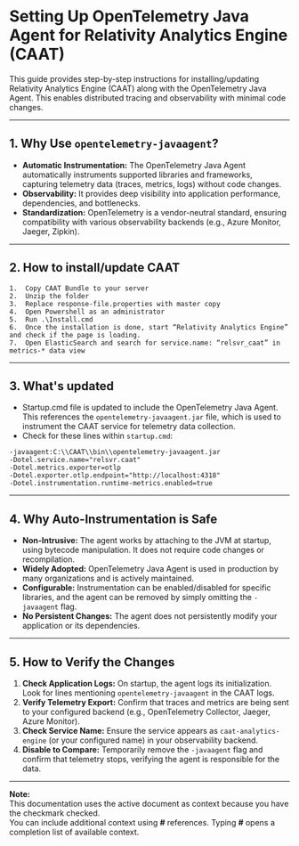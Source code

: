 # Setting Up OpenTelemetry Java Agent for Relativity Analytics Engine (CAAT)

This guide provides step-by-step instructions for installing/updating Relativity Analytics Engine (CAAT) along with the OpenTelemetry Java Agent. This enables distributed tracing and observability with minimal code changes.

---

## 1. Why Use `opentelemetry-javaagent`?

- **Automatic Instrumentation:** The OpenTelemetry Java Agent automatically instruments supported libraries and frameworks, capturing telemetry data (traces, metrics, logs) without code changes.
- **Observability:** It provides deep visibility into application performance, dependencies, and bottlenecks.
- **Standardization:** OpenTelemetry is a vendor-neutral standard, ensuring compatibility with various observability backends (e.g., Azure Monitor, Jaeger, Zipkin).

---

## 2. How to install/update CAAT

    1.  Copy CAAT Bundle to your server
    2.  Unzip the folder
    3.  Replace response-file.properties with master copy
    4.  Open Powershell as an administrator
    5.  Run .\Install.cmd
    6.  Once the installation is done, start “Relativity Analytics Engine” and check if the page is loading.
    7.  Open ElasticSearch and search for service.name: “relsvr_caat” in metrics-* data view


---

## 3. What's updated

- Startup.cmd file is updated to include the OpenTelemetry Java Agent. This references the `opentelemetry-javaagent.jar` file, which is used to instrument the CAAT service for telemetry data collection.
- Check for these lines within `startup.cmd`:
```
-javaagent:C:\\CAAT\\bin\\opentelemetry-javaagent.jar 
-Dotel.service.name="relsvr.caat" 
-Dotel.metrics.exporter=otlp 
-Dotel.exporter.otlp.endpoint="http://localhost:4318" 
-Dotel.instrumentation.runtime-metrics.enabled=true
```
---

## 4. Why Auto-Instrumentation is Safe

- **Non-Intrusive:** The agent works by attaching to the JVM at startup, using bytecode manipulation. It does not require code changes or recompilation.
- **Widely Adopted:** OpenTelemetry Java Agent is used in production by many organizations and is actively maintained.
- **Configurable:** Instrumentation can be enabled/disabled for specific libraries, and the agent can be removed by simply omitting the `-javaagent` flag.
- **No Persistent Changes:** The agent does not persistently modify your application or its dependencies.

---

## 5. How to Verify the Changes

1. **Check Application Logs:** On startup, the agent logs its initialization. Look for lines mentioning `opentelemetry-javaagent` in the CAAT logs.
2. **Verify Telemetry Export:** Confirm that traces and metrics are being sent to your configured backend (e.g., OpenTelemetry Collector, Jaeger, Azure Monitor).
3. **Check Service Name:** Ensure the service appears as `caat-analytics-engine` (or your configured name) in your observability backend.
4. **Disable to Compare:** Temporarily remove the `-javaagent` flag and confirm that telemetry stops, verifying the agent is responsible for the data.

---

**Note:**  
This documentation uses the active document as context because you have the checkmark checked.  
You can include additional context using **#** references. Typing **#** opens a completion list of available context.
